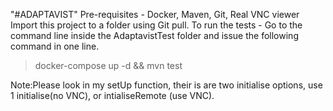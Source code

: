 "#ADAPTAVIST" 
  Pre-requisites - Docker, Maven, Git, Real VNC viewer
  Import this project to a folder using Git pull.
  To run the tests - Go to the command line inside the AdaptavistTest folder and issue the following command in one line.
  > docker-compose up -d &&
  > mvn test
  
  Note:Please look in my setUp function, their is are two initialise options, use 1 initialise(no VNC), or intialiseRemote (use VNC). 
            

  

